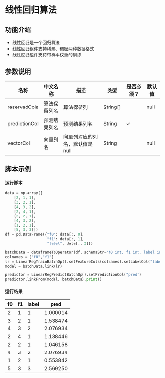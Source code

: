# 线性回归算法

## 功能介绍
* 线性回归是一个回归算法
* 线性回归组件支持稀疏、稠密两种数据格式
* 线性回归组件支持带样本权重的训练


## 参数说明


<!-- This is the start of auto-generated parameter info -->
<!-- DO NOT EDIT THIS PART!!! -->
| 名称 | 中文名称 | 描述 | 类型 | 是否必须？ | 默认值 |
| --- | --- | --- | --- | --- | --- |
| reservedCols | 算法保留列名 | 算法保留列 | String[] |  | null |
| predictionCol | 预测结果列名 | 预测结果列名 | String | ✓ |  |
| vectorCol | 向量列名 | 向量列对应的列名，默认值是null | String |  | null |<!-- This is the end of auto-generated parameter info -->


## 脚本示例
#### 运行脚本
``` python
data = np.array([
    [2, 1, 1],
    [3, 2, 1],
    [4, 3, 2],
    [2, 4, 1],
    [2, 2, 1],
    [4, 3, 2],
    [1, 2, 1],
    [5, 3, 3]])
df = pd.DataFrame({"f0": data[:, 0], 
                   "f1": data[:, 1],
                   "label": data[:, 2]})

batchData = dataframeToOperator(df, schemaStr='f0 int, f1 int, label int', op_type='batch')
colnames = ["f0","f1"]
lr = LinearRegTrainBatchOp().setFeatureCols(colnames).setLabelCol("label")
model = batchData.link(lr)

predictor = LinearRegPredictBatchOp().setPredictionCol("pred")
predictor.linkFrom(model, batchData).print()
```

#### 运行结果
f0 | f1 | label | pred
---|----|-------|-----
   2 |  1   |   1  | 1.000014
   3 |  2   |   1  | 1.538474
   4 |  3   |   2  | 2.076934
   2 |  4   |   1  | 1.138446
   2 |  2   |   1  | 1.046158
   4 |  3   |   2  | 2.076934
   1 |  2   |   1  | 0.553842
   5 |  3   |   3  | 2.569250





